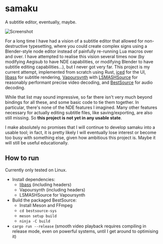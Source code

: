 # samaku

A subtitle editor, eventually, maybe.

![Screenshot](https://github.com/meew0/samaku/blob/master/screenshot.jpg?raw=true)

For a long time I have had a vision of a subtitle editor that allowed for non-destructive typesetting, where you could
create complex signs using a Blender-style node editor instead of painfully re-running Lua macros over and over. I have
attempted to realise this vision several times now (by modifying Aegisub to have NDE capabilities, or modifying Blender
to have subtitle editing capabilities...), but I never got very far. This project is my current attempt, implemented
from scratch using Rust,  [iced](https://github.com/iced-rs/iced) for the UI, [libass](https://github.com/libass/libass)
for subtitle rendering, [Vapoursynth](https://www.vapoursynth.com/)
with [LSMASHSource](https://github.com/HomeOfAviSynthPlusEvolution/L-SMASH-Works/blob/master/VapourSynth/README) for
reasonably performant precise video decoding, and [BestSource](https://github.com/vapoursynth/bestsource) for audio
decoding.

While that list may sound impressive, so far there isn't very much beyond bindings for all these, and some basic code to
tie them together. In particular, there's none of the NDE features I imagined. Many other features necessary for
actually editing subtitle files, like saving/exporting, are also still missing. So **this project is not yet in any
usable state**.

I make absolutely no promises that I will continue to develop samaku into a usable tool; in fact, it is pretty likely I
will eventually lose interest or become too busy with something else, given how ambitious this project is. Maybe it will
still be useful educationally.

## How to run

Currently only tested on Linux.

- Install dependencies:
    - [libass](https://github.com/libass/libass) (including headers)
    - Vapoursynth (including headers)
    - LSMASHSource for Vapoursynth
- Build the packaged BestSource:
    - Install Meson and FFmpeg
    - `cd bestsource-sys`
    - `meson setup build`
    - `ninja -C build`
- `cargo run --release` (smooth video playback requires compiling in release mode, even on powerful systems, until I get
  around to optimising it)
